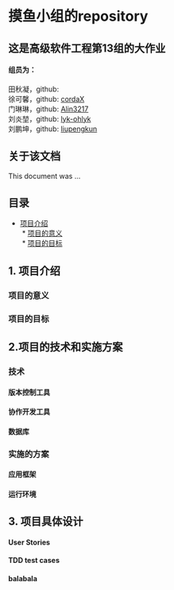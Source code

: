 # 摸鱼小组的repository

## 这是高级软件工程第13组的大作业
#### 组员为：
田秋凝，github:  
徐可馨，github: [cordaX](https://github.com/cordaX)  
门琳琳，github: [Alin3217](https://github.com/Alin3217)  
刘炎堃，github: [lyk-ohlyk](https://github.com/lyk-ohlyk)  
刘鹏坤，github: [liupengkun](https://github.com/liupengkun)  

## 关于该文档
This document was ...

## 目录
* [项目介绍](https://github.com/lyk-ohlyk/SE_project#%E9%A1%B9%E7%9B%AE%E4%BB%8B%E7%BB%8D)  
  * [项目的意义]()  
  * [项目的目标]()  



## 1. 项目介绍
### 项目的意义

### 项目的目标

## 2.项目的技术和实施方案
### 技术
#### 版本控制工具
#### 协作开发工具
#### 数据库


### 实施的方案
#### 应用框架
#### 运行环境

## 3. 项目具体设计
#### User Stories
#### TDD test cases
#### balabala


